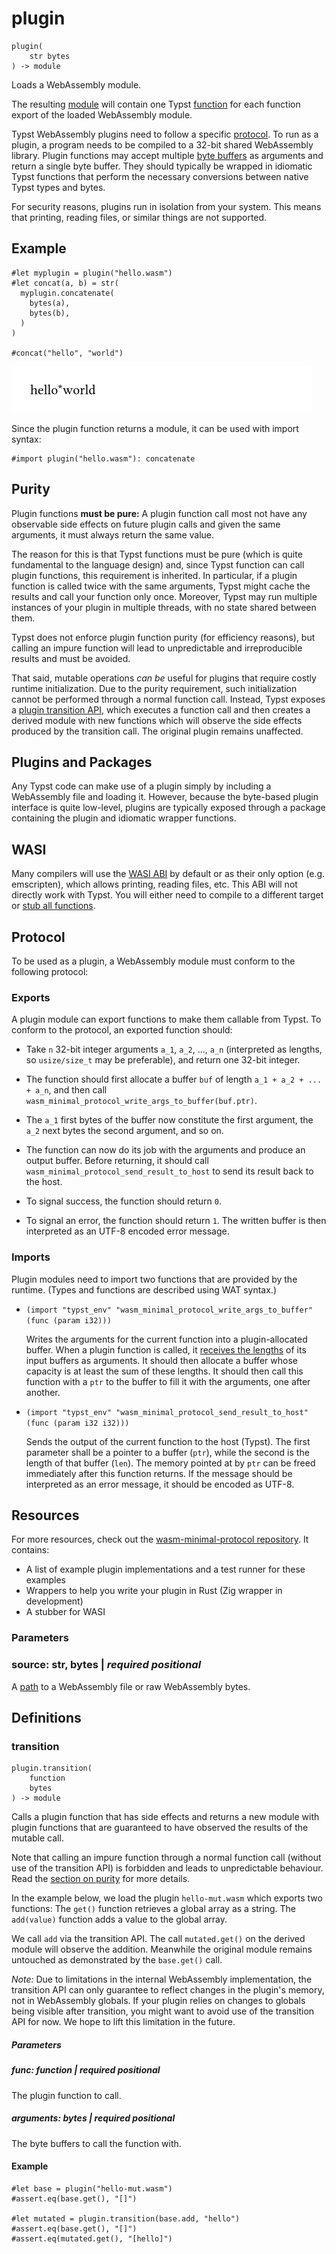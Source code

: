 
# plugin

```
plugin(
    str bytes
) -> module
```
Loads a WebAssembly module.

The resulting [module](/reference/foundations/module/ "module") will
contain one Typst
[function](/reference/foundations/function/ "function") for each
function export of the loaded WebAssembly module.

Typst WebAssembly plugins need to follow a specific
[protocol](/reference/foundations/plugin/#protocol). To run as a plugin,
a program needs to be compiled to a 32-bit shared WebAssembly library.
Plugin functions may accept multiple [byte
buffers](/reference/foundations/bytes/) as arguments and return a single
byte buffer. They should typically be wrapped in idiomatic Typst
functions that perform the necessary conversions between native Typst
types and bytes.

For security reasons, plugins run in isolation from your system. This
means that printing, reading files, or similar things are not supported.

## Example

<div class="previewed-code">

    #let myplugin = plugin("hello.wasm")
    #let concat(a, b) = str(
      myplugin.concatenate(
        bytes(a),
        bytes(b),
      )
    )

    #concat("hello", "world")

<div class="preview">

![Preview](/assets/563eb9b72603c710f73876546a243de1.png)

</div>

</div>

Since the plugin function returns a module, it can be used with import
syntax:

    #import plugin("hello.wasm"): concatenate

## Purity

Plugin functions **must be pure:** A plugin function call most not have
any observable side effects on future plugin calls and given the same
arguments, it must always return the same value.

The reason for this is that Typst functions must be pure (which is quite
fundamental to the language design) and, since Typst function can call
plugin functions, this requirement is inherited. In particular, if a
plugin function is called twice with the same arguments, Typst might
cache the results and call your function only once. Moreover, Typst may
run multiple instances of your plugin in multiple threads, with no state
shared between them.

Typst does not enforce plugin function purity (for efficiency reasons),
but calling an impure function will lead to unpredictable and
irreproducible results and must be avoided.

That said, mutable operations *can be* useful for plugins that require
costly runtime initialization. Due to the purity requirement, such
initialization cannot be performed through a normal function call.
Instead, Typst exposes a [plugin transition
API](/reference/foundations/plugin/#definitions-transition), which
executes a function call and then creates a derived module with new
functions which will observe the side effects produced by the transition
call. The original plugin remains unaffected.

## Plugins and Packages

Any Typst code can make use of a plugin simply by including a
WebAssembly file and loading it. However, because the byte-based plugin
interface is quite low-level, plugins are typically exposed through a
package containing the plugin and idiomatic wrapper functions.

## WASI

Many compilers will use the [WASI ABI](https://wasi.dev/) by default or
as their only option (e.g. emscripten), which allows printing, reading
files, etc. This ABI will not directly work with Typst. You will either
need to compile to a different target or [stub all
functions](https://github.com/astrale-sharp/wasm-minimal-protocol/tree/master/crates/wasi-stub).

## Protocol

To be used as a plugin, a WebAssembly module must conform to the
following protocol:

### Exports

A plugin module can export functions to make them callable from Typst.
To conform to the protocol, an exported function should:

- Take `n` 32-bit integer arguments `a_1`, `a_2`, ..., `a_n`
  (interpreted as lengths, so `usize/size_t` may be preferable), and
  return one 32-bit integer.

- The function should first allocate a buffer `buf` of length
  `a_1 + a_2 + ... + a_n`, and then call
  `wasm_minimal_protocol_write_args_to_buffer(buf.ptr)`.

- The `a_1` first bytes of the buffer now constitute the first argument,
  the `a_2` next bytes the second argument, and so on.

- The function can now do its job with the arguments and produce an
  output buffer. Before returning, it should call
  `wasm_minimal_protocol_send_result_to_host` to send its result back to
  the host.

- To signal success, the function should return `0`.

- To signal an error, the function should return `1`. The written buffer
  is then interpreted as an UTF-8 encoded error message.

### Imports

Plugin modules need to import two functions that are provided by the
runtime. (Types and functions are described using WAT syntax.)

- `(import "typst_env" "wasm_minimal_protocol_write_args_to_buffer" (func (param i32)))`

  Writes the arguments for the current function into a plugin-allocated
  buffer. When a plugin function is called, it [receives the
  lengths](#exports) of its input buffers as arguments. It should then
  allocate a buffer whose capacity is at least the sum of these lengths.
  It should then call this function with a `ptr` to the buffer to fill
  it with the arguments, one after another.

- `(import "typst_env" "wasm_minimal_protocol_send_result_to_host" (func (param i32 i32)))`

  Sends the output of the current function to the host (Typst). The
  first parameter shall be a pointer to a buffer (`ptr`), while the
  second is the length of that buffer (`len`). The memory pointed at by
  `ptr` can be freed immediately after this function returns. If the
  message should be interpreted as an error message, it should be
  encoded as UTF-8.

## Resources

For more resources, check out the [wasm-minimal-protocol
repository](https://github.com/astrale-sharp/wasm-minimal-protocol). It
contains:

- A list of example plugin implementations and a test runner for these
  examples
- Wrappers to help you write your plugin in Rust (Zig wrapper in
  development)
- A stubber for WASI


### Parameters


### source: str, bytes | _required_ _positional_

A [path](/reference/syntax/#paths) to a WebAssembly file or raw
WebAssembly bytes.


## Definitions


### transition

```
plugin.transition(
    function
    bytes
) -> module
```
Calls a plugin function that has side effects and returns a new module
with plugin functions that are guaranteed to have observed the results
of the mutable call.

Note that calling an impure function through a normal function call
(without use of the transition API) is forbidden and leads to
unpredictable behaviour. Read the [section on
purity](/reference/foundations/plugin/#purity) for more details.

In the example below, we load the plugin `hello-mut.wasm` which exports
two functions: The `get()` function retrieves a global array as a
string. The `add(value)` function adds a value to the global array.

We call `add` via the transition API. The call `mutated.get()` on the
derived module will observe the addition. Meanwhile the original module
remains untouched as demonstrated by the `base.get()` call.

*Note:* Due to limitations in the internal WebAssembly implementation,
the transition API can only guarantee to reflect changes in the plugin's
memory, not in WebAssembly globals. If your plugin relies on changes to
globals being visible after transition, you might want to avoid use of
the transition API for now. We hope to lift this limitation in the
future.


##### Parameters


##### func: function | _required_ _positional_

The plugin function to call.


##### arguments: bytes | _required_ _positional_

The byte buffers to call the function with.


#### Example

    #let base = plugin("hello-mut.wasm")
    #assert.eq(base.get(), "[]")

    #let mutated = plugin.transition(base.add, "hello")
    #assert.eq(base.get(), "[]")
    #assert.eq(mutated.get(), "[hello]")

